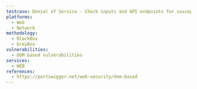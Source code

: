 ```yaml
---
testcase: Denial of Service - Check inputs and API endpoints for susceptibility to flooding, recursion, or resource exhaustion via large or malformed payloads. Web (HTTP/HTTPS) service
platforms: 
  - Web
  - Network
methodology: 
  - BlackBox
  - GreyBox
vulnerabilities:
  - DOM based vulnerabilities
services:
  - WEB
references:
  - https://portswigger.net/web-security/dom-based
---
```

